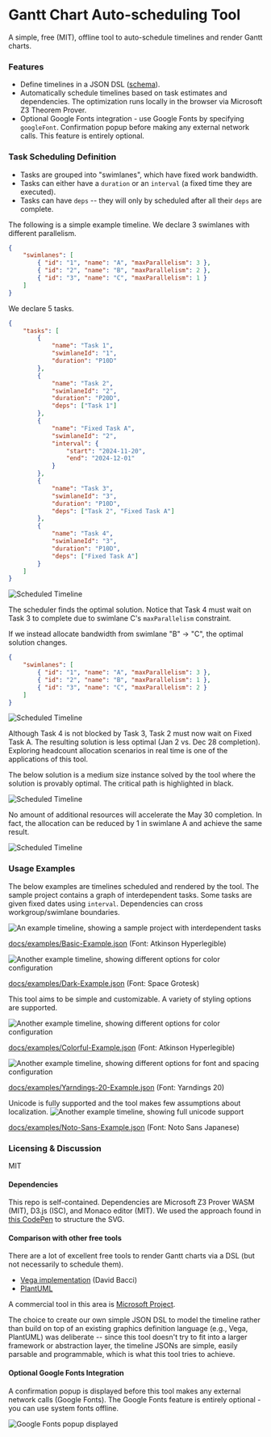 # Gantt Chart Auto-scheduling Tool
A simple, free (MIT), offline tool to auto-schedule timelines and render Gantt charts.

### Features
* Define timelines in a JSON DSL ([schema](https://github.com/garyg1/gantt-chart-tool/blob/main/schema.json)).
* Automatically schedule timelines based on task estimates and dependencies. The optimization runs locally in the browser via Microsoft Z3 Theorem Prover.
* Optional Google Fonts integration - use Google Fonts by specifying `googleFont`. Confirmation popup before making any external network calls. This feature is entirely optional.

### Task Scheduling Definition
* Tasks are grouped into "swimlanes", which have fixed work bandwidth.
* Tasks can either have a `duration` or an `interval` (a fixed time they are executed).
* Tasks can have `deps` -- they will only by scheduled after all their `deps` are complete.

The following is a simple example timeline. We declare 3 swimlanes with different parallelism.
```json
{
    "swimlanes": [
        { "id": "1", "name": "A", "maxParallelism": 3 },
        { "id": "2", "name": "B", "maxParallelism": 2 },
        { "id": "3", "name": "C", "maxParallelism": 1 }
    ]
}
```

We declare 5 tasks.
```json
{
    "tasks": [
        {
            "name": "Task 1",
            "swimlaneId": "1",
            "duration": "P10D"
        },
        {
            "name": "Task 2",
            "swimlaneId": "2",
            "duration": "P20D",
            "deps": ["Task 1"]
        },
        {
            "name": "Fixed Task A",
            "swimlaneId": "2",
            "interval": {
                "start": "2024-11-20",
                "end": "2024-12-01"
            }
        },
        {
            "name": "Task 3",
            "swimlaneId": "3",
            "duration": "P10D",
            "deps": ["Task 2", "Fixed Task A"]
        },
        {
            "name": "Task 4",
            "swimlaneId": "3",
            "duration": "P10D",
            "deps": ["Fixed Task A"]
        }
    ]
}
```

![Scheduled Timeline](docs/images/Scheduling%20Example.png)

The scheduler finds the optimal solution. Notice that Task 4 must wait on Task 3 to complete due to swimlane C's `maxParallelism` constraint.

If we instead allocate bandwidth from swimlane "B" -> "C", the optimal solution changes.
```json
{
    "swimlanes": [
        { "id": "1", "name": "A", "maxParallelism": 3 },
        { "id": "2", "name": "B", "maxParallelism": 1 },
        { "id": "3", "name": "C", "maxParallelism": 2 }
    ]
}
```

![Scheduled Timeline](docs/images/Scheduling%20Example%202.png)

Although Task 4 is not blocked by Task 3, Task 2 must now wait on Fixed Task A. The resulting solution is less optimal (Jan 2 vs. Dec 28 completion). Exploring headcount allocation scenarios in real time is one of the applications of this tool.

The below solution is a medium size instance solved by the tool where the solution is provably optimal. The critical path is highlighted in black.

![Scheduled Timeline](docs/images/Larger%20Optimal%20Schedule%20Example.png)

No amount of additional resources will accelerate the May 30 completion. In fact, the allocation can be reduced by 1 in swimlane A and achieve the same result.

![Scheduled Timeline](docs/images/Larger%20Optimal%20Schedule%20Example%202.png)

### Usage Examples
The below examples are timelines scheduled and rendered by the tool. The sample project contains a graph of interdependent tasks. Some tasks are given fixed dates using `interval`. Dependencies can cross workgroup/swimlane boundaries.

![An example timeline, showing a sample project with interdependent tasks](docs/images/Project%20A.timeline.2024-11-11.Basic.png)

[docs/examples/Basic-Example.json](docs/examples/Basic-Example.json) (Font: Atkinson Hyperlegible)

![Another example timeline, showing different options for color configuration](docs/images/Project%20A.timeline.2024-11-11.Dark.png)

[docs/examples/Dark-Example.json](docs/examples/Dark-Example.json) (Font: Space Grotesk)

This tool aims to be simple and customizable. A variety of styling options are supported.

![Another example timeline, showing different options for color configuration](docs/images/Project%20A.timeline.2024-11-11.Colorful.png)

[docs/examples/Colorful-Example.json](docs/examples/Colorful-Example.json) (Font: Atkinson Hyperlegible)

![Another example timeline, showing different options for font and spacing configuration](docs/images/Project%20A.timeline.2024-11-11.Yarndings.png)

[docs/examples/Yarndings-20-Example.json](docs/examples/Yarndings-20-Example.json) (Font: Yarndings 20)

Unicode is fully supported and the tool makes few assumptions about localization.
![Another example timeline, showing full unicode support](docs/images/スケジュール例.timeline.2024-11-11.Noto-Sans.png)

[docs/examples/Noto-Sans-Example.json](docs/examples/Noto-Sans-Example.json) (Font: Noto Sans Japanese)

### Licensing & Discussion
MIT

#### Dependencies
This repo is self-contained. Dependencies are Microsoft Z3 Prover WASM (MIT), D3.js (ISC), and Monaco editor (MIT). We used the approach found in [this CodePen](https://codepen.io/jey/pen/nOEeME) to structure the SVG.

#### Comparison with other free tools
There are a lot of excellent free tools to render Gantt charts via a DSL (but not necessarily to schedule them).
- [Vega implementation](https://github.com/PBI-David/Deneb-Showcase) (David Bacci)
- [PlantUML](https://plantuml.com/gantt-diagram)

A commercial tool in this area is [Microsoft Project](https://en.wikipedia.org/wiki/Microsoft_Project).

The choice to create our own simple JSON DSL to model the timeline rather than build on top of an existing graphics definition language (e.g., Vega, PlantUML) was deliberate -- since this tool doesn't try to fit into a larger framework or abstraction layer, the timeline JSONs are simple, easily parsable and programmable, which is what this tool tries to achieve.

#### Optional Google Fonts Integration
A confirmation popup is displayed before this tool makes any external network calls (Google Fonts). The Google Fonts feature is entirely optional - you can use system fonts offline.

![Google Fonts popup displayed](docs/images/Google%20Fonts%20consent%20popup.png)
